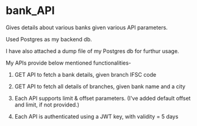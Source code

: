 # bank_API
 Gives details about various banks given various API parameters.<br/>
 
 Used Postgres as my backend db.<br/>
 
 I have also attached a dump file of my Postgres db for furthur usage.<br/>
 
 
My APIs provide below mentioned functionalities-<br/>

1. GET API to fetch a bank details, given branch IFSC code<br/>

2. GET API to fetch all details of branches, given bank name and a city<br/>

3. Each API supports limit & offset parameters. (I've added default offset and limit, if not provided.)<br/>

4. Each API is authenticated using a JWT key, with validity = 5 days<br/>
 
